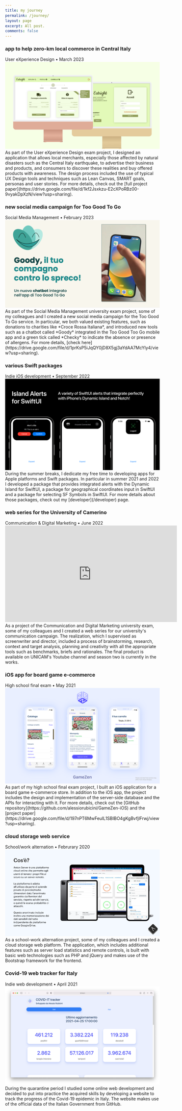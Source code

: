 ```yaml
---
title: my journey
permalink: /journey/
layout: page
excerpt: All post.
comments: false
---
```



### app to help zero-km local commerce in Central Italy
<div class="post-meta">
	User eXperience Design • March 2023
</div>
<center>
	<img class="journey-img" src="/assets/img/projects/uxdesign-project.png" >
</center>
As part of the User eXperience Design exam project, I designed an application that allows local merchants, especially those affected by natural disasters such as the Central Italy earthquake, to advertise their business and products, and consumers to discover these realities and buy offered products with awareness. The design process included the use of typical UX Design tools and techniques such as Lean Canvas, SMART goals, personas and user stories. For more details, check out the [full project paper](https://drive.google.com/file/d/1kf2Jsxkzu-E2cXPoRBz00-9vyakDpXzN/view?usp=sharing).

### new social media campaign for Too Good To Go
<div class="post-meta">
	Social Media Management • February 2023
</div>
<center>
	<img class="journey-img" src="/assets/img/projects/toogoodtogo.png" >
</center>
As part of the Social Media Management university exam project, some of my colleagues and I created a new social media campaign for the Too Good To Go service. In particular, we both valued existing features, such as donations to charities like *Croce Rossa Italiana*, and introduced new tools such as a chatbot called *Goody* integrated in the Too Good Too Go mobile app and a green tick called *Checky* to indicate the absence or presence of allergens. For more details, [check here](https://drive.google.com/file/d/1prKsP5iJqQY0jD8X5gj3aYdAA7McYly4/view?usp=sharing).


### various Swift packages
<div class="post-meta">
	Indie iOS development • September 2022
</div>
<center>
	<img class="journey-img" src="/assets/img/projects/IslandAlertsForSwiftUI.png" >
</center>
During the summer breaks, I dedicate my free time to developing apps for Apple platforms and Swift packages. In particular in summer 2021 and 2022 I developed a package that provides integrated alerts with the Dynamic Island for SwiftUI, a package for geographical coordinates input in SwiftUI and a package for selecting SF Symbols in SwiftUI. For more details about those packages, check out my [developer](/developer) page.

### web series for the University of Camerino
<div class="post-meta">
	Communication & Digital Marketing • June 2022
</div>
<center>
	<iframe class="journey-img" width="560" height="315" src="https://www.youtube.com/embed/myKA8V3yd8s" title="YouTube video player" frameborder="0" allow="accelerometer; autoplay; clipboard-write; encrypted-media; gyroscope; picture-in-picture; web-share" allowfullscreen></iframe>
</center>
As a project of the Communication and Digital Marketing university exam, some of my colleagues and I created a web series for our university's communication campaign. The realization, which I supervised as screenwriter and director, included a process of brainstorming, research, context and target analysis, planning and creativity with all the appropriate tools such as benchmarks, briefs and rationales. The final product is available on UNICAM's Youtube channel and season two is currently in the works.

### iOS app for board game e-commerce
<div class="post-meta">
	High school final exam • May 2021
</div>
<center>
	<img class="journey-img" src="/assets/img/projects/GameZen.png" >
</center>
As part of my high school final exam project, I built an iOS application for a board game e-commerce store. In addition to the iOS app, the project includes the design and implementation of the server-side database and the APIs for interacting with it. For more details, check out the [GitHub repository](https://github.com/alessiorubicini/GameZen-iOS) and the [project paper](https://drive.google.com/file/d/197nPT6MwFeuIL1SBIBO4gKgBvfjlFrwj/view?usp=sharing).

### cloud storage web service
<div class="post-meta">
	School/work alternation • Februrary 2020
</div>
<center>
	<img class="journey-img" src="/assets/img/projects/antonserver.png" >
</center>
As a school-work alternation project, some of my colleagues and I created a cloud storage web platform. The application, which includes additional features such as server load statistics and remote controls, is built with basic web technologies such as PHP and jQuery and makes use of the Bootstrap framework for the frontend.

### Covid-19 web tracker for Italy
<div class="post-meta">
	Indie web development • April 2021
</div>
<center>
	<img class="journey-img" src="/assets/img/projects/COVID-IT-website.png" >
</center>
During the quarantine period I studied some online web development and decided to put into practice the acquired skills by developing a website to track the progress of the Covid-19 epidemic in Italy. The website makes use of the official data of the Italian Government from GitHub.